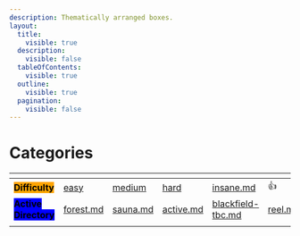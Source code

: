 ```yaml
---
description: Thematically arranged boxes.
layout:
  title:
    visible: true
  description:
    visible: false
  tableOfContents:
    visible: true
  outline:
    visible: true
  pagination:
    visible: false
---
```


# Categories



<table data-view="cards"><thead><tr><th></th><th></th><th></th><th></th><th></th><th></th></tr></thead><tbody><tr><td><mark style="background-color:orange;"><strong>Difficulty</strong></mark></td><td><a data-mention href="easy/">easy</a></td><td><a data-mention href="medium/">medium</a></td><td><a data-mention href="hard/">hard</a></td><td><a data-mention href="insane.md">insane.md</a></td><td><span data-gb-custom-inline data-tag="emoji" data-code="1f44d">👍</span></td></tr><tr><td><mark style="background-color:blue;"><strong>Active Directory</strong></mark></td><td><a data-mention href="easy/forest.md">forest.md</a></td><td><a data-mention href="easy/sauna.md">sauna.md</a></td><td><a data-mention href="easy/active.md">active.md</a></td><td><a data-mention href="hard/blackfield-tbc.md">blackfield-tbc.md</a></td><td><a data-mention href="hard/reel.md">reel.md</a></td></tr><tr><td></td><td></td><td></td><td></td><td></td><td></td></tr></tbody></table>
